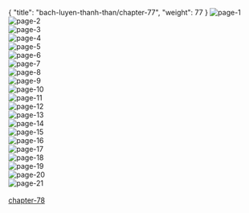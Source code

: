 { "title": "bach-luyen-thanh-than/chapter-77", "weight": 77 }
<img src="bach-luyen-thanh-than_0077_01-e04a2bd51e5831b128d0a16f74f2d693.webp" alt="page-1" origin="http://storage.fshare.vn/Test-vechai/1501572212-Bach-Luyen-Thanh-Than-Chapter-76-02.jpg"><br/>
<img src="bach-luyen-thanh-than_0077_02-8921d397266dbbcb743c0c604bbeca29.webp" alt="page-2" origin="http://storage.fshare.vn/Test-vechai/1501572212-Bach-Luyen-Thanh-Than-Chapter-76-03.jpg"><br/>
<img src="bach-luyen-thanh-than_0077_03-4a2aa558c20d3366ff7bb2c5a6038ca1.webp" alt="page-3" origin="http://storage.fshare.vn/Test-vechai/1501572212-Bach-Luyen-Thanh-Than-Chapter-76-04.jpg"><br/>
<img src="bach-luyen-thanh-than_0077_04-8bcc7d82e768738ab9114fe7f94a26bf.webp" alt="page-4" origin="http://storage.fshare.vn/Test-vechai/1501572212-Bach-Luyen-Thanh-Than-Chapter-76-05.jpg"><br/>
<img src="bach-luyen-thanh-than_0077_05-b13ca8fffc7f6d62191de1aa50d66ca4.webp" alt="page-5" origin="http://storage.fshare.vn/Test-vechai/1501572212-Bach-Luyen-Thanh-Than-Chapter-76-06.jpg"><br/>
<img src="bach-luyen-thanh-than_0077_06-969483c0ea61a6defc5aae52e9e144a4.webp" alt="page-6" origin="http://storage.fshare.vn/Test-vechai/1501572212-Bach-Luyen-Thanh-Than-Chapter-76-07.jpg"><br/>
<img src="bach-luyen-thanh-than_0077_07-071fe91dc5f0102dbaa27f60c2d074b5.webp" alt="page-7" origin="http://storage.fshare.vn/Test-vechai/1501572212-Bach-Luyen-Thanh-Than-Chapter-76-08.jpg"><br/>
<img src="bach-luyen-thanh-than_0077_08-1102205ef7f1e7bd3d32eced45d28020.webp" alt="page-8" origin="http://storage.fshare.vn/Test-vechai/1501572212-Bach-Luyen-Thanh-Than-Chapter-76-09.jpg"><br/>
<img src="bach-luyen-thanh-than_0077_09-35de95c3e5c287308bf12d30d55d2597.webp" alt="page-9" origin="http://storage.fshare.vn/Test-vechai/1501572212-Bach-Luyen-Thanh-Than-Chapter-76-10.jpg"><br/>
<img src="bach-luyen-thanh-than_0077_10-2e559ac15bc31b134b831171985f5dde.webp" alt="page-10" origin="http://storage.fshare.vn/Test-vechai/1501572212-Bach-Luyen-Thanh-Than-Chapter-76-11.jpg"><br/>
<img src="bach-luyen-thanh-than_0077_11-17ee7ded8816d9f766a4c988c1d5bec4.webp" alt="page-11" origin="http://storage.fshare.vn/Test-vechai/1501572212-Bach-Luyen-Thanh-Than-Chapter-76-12.jpg"><br/>
<img src="bach-luyen-thanh-than_0077_12-075a8c9ff1d8abfb443e597e7412bd94.webp" alt="page-12" origin="http://storage.fshare.vn/Test-vechai/1501572212-Bach-Luyen-Thanh-Than-Chapter-76-13.jpg"><br/>
<img src="bach-luyen-thanh-than_0077_13-9407fc6188a16d61b361e4f2952eed09.webp" alt="page-13" origin="http://storage.fshare.vn/Test-vechai/1501572212-Bach-Luyen-Thanh-Than-Chapter-76-14.jpg"><br/>
<img src="bach-luyen-thanh-than_0077_14-c93f167483c798beae77d258a36d2a30.webp" alt="page-14" origin="http://storage.fshare.vn/Test-vechai/1501572212-Bach-Luyen-Thanh-Than-Chapter-76-15.jpg"><br/>
<img src="bach-luyen-thanh-than_0077_15-b672d61ac8c2da1ed2ccfcc5ec060e20.webp" alt="page-15" origin="http://storage.fshare.vn/Test-vechai/1501572212-Bach-Luyen-Thanh-Than-Chapter-76-16.jpg"><br/>
<img src="bach-luyen-thanh-than_0077_16-185ba915c7ed18349a193730a0d360d0.webp" alt="page-16" origin="http://storage.fshare.vn/Test-vechai/1501572212-Bach-Luyen-Thanh-Than-Chapter-76-17.jpg"><br/>
<img src="bach-luyen-thanh-than_0077_17-0d7409830a739a5646c435ba6759eda2.webp" alt="page-17" origin="http://storage.fshare.vn/Test-vechai/1501572212-Bach-Luyen-Thanh-Than-Chapter-76-18.jpg"><br/>
<img src="bach-luyen-thanh-than_0077_18-22292b0bf97d63c68740f2777613512d.webp" alt="page-18" origin="http://storage.fshare.vn/Test-vechai/1501572212-Bach-Luyen-Thanh-Than-Chapter-76-19.jpg"><br/>
<img src="bach-luyen-thanh-than_0077_19-fa2b96cd05cbfe114b5aa323912bdcfe.webp" alt="page-19" origin="http://storage.fshare.vn/Test-vechai/1501572212-Bach-Luyen-Thanh-Than-Chapter-76-20.jpg"><br/>
<img src="bach-luyen-thanh-than_0077_20-29cafc51c2cc886cc137704f6ba2bf0e.webp" alt="page-20" origin="http://storage.fshare.vn/Test-vechai/1501572212-Bach-Luyen-Thanh-Than-Chapter-76-21.jpg"><br/>
<img src="bach-luyen-thanh-than_0077_21-39c28eb7eae218faed0a15cb6edb95b9.webp" alt="page-21" origin="http://storage.fshare.vn/Test-vechai/1501572212-Bach-Luyen-Thanh-Than-Chapter-76-22.jpg"><br/>
<br/><a class="nextchap" href="/bach-luyen-thanh-than/chapter-78">chapter-78</a>
